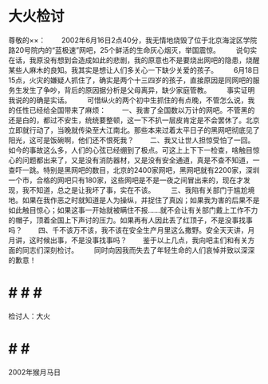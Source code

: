 # 大火检讨

尊敬的××： 
　　2002年6月16日2点40分，我无情地烧毁了位于北京海淀区学院路20号院内的“蓝极速”网吧，25个鲜活的生命灰心烟灭，举国震惊。 
　　说句实在话，我原没有想到会造成如此的悲剧，我的原意也不是要烧出网吧的隐患，烧醒某些人麻木的良知。我其实是想让人们多关心一下缺少关爱的孩子。 
　　6月18日15点，火灾的嫌疑人抓住了，确实是两个十三四岁的孩子，直接原因是同网吧的服务生发生了争吵，背后的原因据分析是父母离异，缺少家庭管教。 
　　事实证明我说的的确是实话。 
　　可惜纵火的两个初中生抓住的有点晚，不管怎么说，我的任性已经给全国带来了麻烦： 
　　一、我害了全国数以万计的网吧。不管黑的还是白的，都过不安生，统统要整顿，这一下不扒一层皮肯定是不会罢休了。北京立即就行动了，当晚就传染至大江南北。那些本来过着太平日子的黑网吧彻底见了阳光，这可是饭碗啊，他们还不恨死我？ 
　　二、我又让世人担惊受怕了一回。如今的事故这么多，人们的心弦已经绷到了极点。可这上上下下一检查，啥触目惊心的问题都出来了，又是没有消防器材，又是没有安全通道，真是不查不知道，一查吓一跳。特别是黑网吧的数目，北京的2400家网吧，黑网吧就有2200家，深圳一个市，合格的网吧只有180家，这些网吧是不是一夜之间冒出来的，现在才发现，我不知道，总之是让我坏了事，实在不该。 
　　三、我陷有关部门于尴尬境地。如果在我作恶之时就知道是人为操纵，并捉住了真凶；如果我为害的后果不是如此触目惊心；如果这事一开始就被瞒住不报……就不会让有关部门戴上工作不力的帽子，顶着全国上下声讨的压力。如果再有人因此丢了红顶子，不是没事找事吗？ 
　　四、千不该万不该，我不该在安全生产月里这么撒野。安全天天讲，月月讲，这时候出事，不是没事找事吗？ 
　　鉴于以上几点，我向吧主们和有关方面的同志们深刻检讨。 
　　同时向因我而失去了年轻生命的人们哀悼并致以深深的歉意！  
# # # # #
检讨人：大火 
# # # # 
2002年猴月马日
  